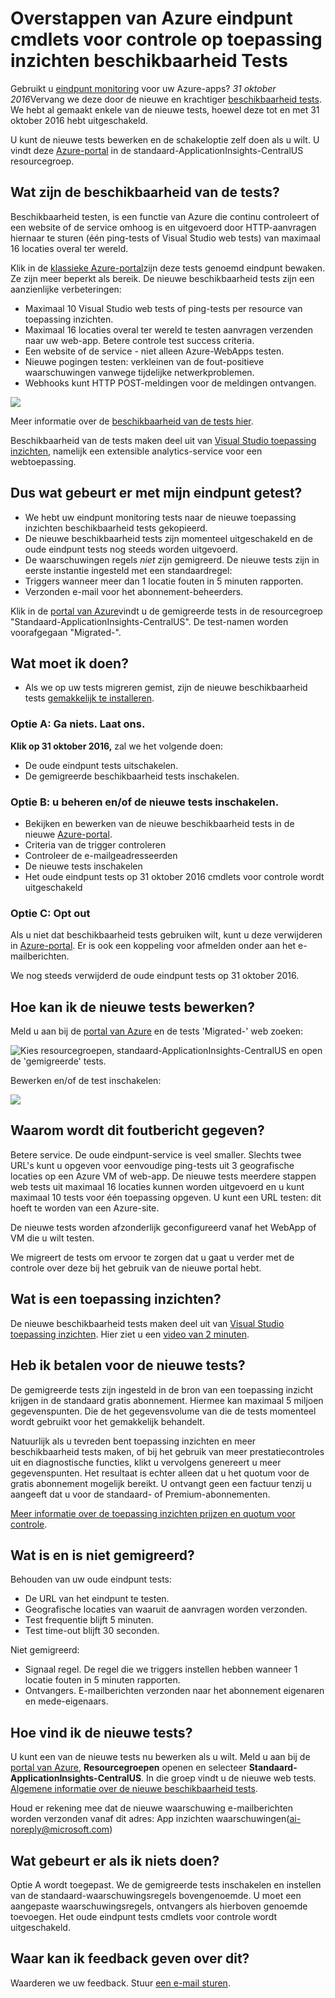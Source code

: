 <properties 
    pageTitle="Azure eindpunt migreren naar toepassing inzichten beschikbaarheid Tests" 
    description="Klassieke Azure eindpunt Monitoring tests migreren naar toepassing inzichten test beschikbaarheid met 31 oktober 2016."
    services="application-insights" 
    documentationCenter=""
    authors="soubhagyadash" 
    manager="douge"/>

<tags 
    ms.service="application-insights" 
    ms.workload="tbd" 
    ms.tgt_pltfrm="ibiza" 
    ms.devlang="na" 
    ms.topic="article" 
    ms.date="07/25/2016" 
    ms.author="awills"/>
 
# <a name="moving-from-azure-endpoint-monitoring-to-application-insights-availability-tests"></a>Overstappen van Azure eindpunt cmdlets voor controle op toepassing inzichten beschikbaarheid Tests

Gebruikt u [eindpunt monitoring](https://blogs.msdn.microsoft.com/mast/2013/03/03/windows-azure-portal-update-configure-web-endpoint-status-monitoring-preview/) voor uw Azure-apps? *31 oktober 2016*Vervang we deze door de nieuwe en krachtiger [beschikbaarheid tests](app-insights-monitor-web-app-availability.md). We hebt al gemaakt enkele van de nieuwe tests, hoewel deze tot en met 31 oktober 2016 hebt uitgeschakeld. 

U kunt de nieuwe tests bewerken en de schakeloptie zelf doen als u wilt. U vindt deze [Azure-portal](https://portal.azure.com) in de standaard-ApplicationInsights-CentralUS resourcegroep.


## <a name="what-are-availability-tests"></a>Wat zijn de beschikbaarheid van de tests?

Beschikbaarheid testen, is een functie van Azure die continu controleert of een website of de service omhoog is en uitgevoerd door HTTP-aanvragen hiernaar te sturen (één ping-tests of Visual Studio web tests) van maximaal 16 locaties overal ter wereld. 

Klik in de [klassieke Azure-portal](https://manage.windowsazure.com)zijn deze tests genoemd eindpunt bewaken. Ze zijn meer beperkt als bereik. De nieuwe beschikbaarheid tests zijn een aanzienlijke verbeteringen:

* Maximaal 10 Visual Studio web tests of ping-tests per resource van toepassing inzichten. 
* Maximaal 16 locaties overal ter wereld te testen aanvragen verzenden naar uw web-app. Betere controle test success criteria. 
* Een website of de service - niet alleen Azure-WebApps testen.
* Nieuwe pogingen testen: verkleinen van de fout-positieve waarschuwingen vanwege tijdelijke netwerkproblemen. 
* Webhooks kunt HTTP POST-meldingen voor de meldingen ontvangen.

![](./media/app-insights-migrate-azure-endpoint-tests/16-1test.png)

Meer informatie over de [beschikbaarheid van de tests hier](app-insights-monitor-web-app-availability.md).

Beschikbaarheid van de tests maken deel uit van [Visual Studio toepassing inzichten](app-insights-overview.md), namelijk een extensible analytics-service voor een webtoepassing.



## <a name="so-whats-happening-to-my-endpoint-tests"></a>Dus wat gebeurt er met mijn eindpunt getest?

* We hebt uw eindpunt monitoring tests naar de nieuwe toepassing inzichten beschikbaarheid tests gekopieerd.
* De nieuwe beschikbaarheid tests zijn momenteel uitgeschakeld en de oude eindpunt tests nog steeds worden uitgevoerd.
* De waarschuwingen regels *niet* zijn gemigreerd. De nieuwe tests zijn in eerste instantie ingesteld met een standaardregel:
 * Triggers wanneer meer dan 1 locatie fouten in 5 minuten rapporten.
 * Verzonden e-mail voor het abonnement-beheerders.

Klik in de [portal van Azure](https://portal.azure.com)vindt u de gemigreerde tests in de resourcegroep "Standaard-ApplicationInsights-CentralUS". De test-namen worden voorafgegaan "Migrated-". 

## <a name="what-do-i-need-to-do"></a>Wat moet ik doen?

* Als we op uw tests migreren gemist, zijn de nieuwe beschikbaarheid tests [gemakkelijk te installeren](app-insights-monitor-web-app-availability.md).

### <a name="option-a-do-nothing-leave-it-to-us"></a>Optie A: Ga niets. Laat ons.

**Klik op 31 oktober 2016,** zal we het volgende doen:

* De oude eindpunt tests uitschakelen.
* De gemigreerde beschikbaarheid tests inschakelen.

### <a name="option-b-you-manage-andor-enable-the-new-tests"></a>Optie B: u beheren en/of de nieuwe tests inschakelen.

* Bekijken en bewerken van de nieuwe beschikbaarheid tests in de nieuwe [Azure-portal](https://portal.azure.com). 
 * Criteria van de trigger controleren
 * Controleer de e-mailgeadresseerden
* De nieuwe tests inschakelen
* Het oude eindpunt tests op 31 oktober 2016 cmdlets voor controle wordt uitgeschakeld 


### <a name="option-c-opt-out"></a>Optie C: Opt out

Als u niet dat beschikbaarheid tests gebruiken wilt, kunt u deze verwijderen in [Azure-portal](https://portal.azure.com). Er is ook een koppeling voor afmelden onder aan het e-mailberichten.

We nog steeds verwijderd de oude eindpunt tests op 31 oktober 2016. 

## <a name="how-do-i-edit-the-new-tests"></a>Hoe kan ik de nieuwe tests bewerken?

Meld u aan bij de [portal van Azure](https://portal.azure.com) en de tests 'Migrated-' web zoeken: 

![Kies resourcegroepen, standaard-ApplicationInsights-CentralUS en open de 'gemigreerde' tests.](./media/app-insights-migrate-azure-endpoint-tests/20.png)

Bewerken en/of de test inschakelen:

![](./media/app-insights-migrate-azure-endpoint-tests/21.png)


## <a name="why-is-this-happening"></a>Waarom wordt dit foutbericht gegeven?

Betere service. De oude eindpunt-service is veel smaller. Slechts twee URL's kunt u opgeven voor eenvoudige ping-tests uit 3 geografische locaties op een Azure VM of web-app. De nieuwe tests meerdere stappen web tests uit maximaal 16 locaties kunnen worden uitgevoerd en u kunt maximaal 10 tests voor één toepassing opgeven. U kunt een URL testen: dit hoeft te worden van een Azure-site.

De nieuwe tests worden afzonderlijk geconfigureerd vanaf het WebApp of VM die u wilt testen. 

We migreert de tests om ervoor te zorgen dat u gaat u verder met de controle over deze bij het gebruik van de nieuwe portal hebt. 

## <a name="what-is-application-insights"></a>Wat is een toepassing inzichten?

De nieuwe beschikbaarheid tests maken deel uit van [Visual Studio toepassing inzichten](app-insights-overview.md). Hier ziet u een [video van 2 minuten](http://go.microsoft.com/fwlink/?LinkID=733921).

## <a name="am-i-paying-for-the-new-tests"></a>Heb ik betalen voor de nieuwe tests?

De gemigreerde tests zijn ingesteld in de bron van een toepassing inzicht krijgen in de standaard gratis abonnement. Hiermee kan maximaal 5 miljoen gegevenspunten. Die de het gegevensvolume van die de tests momenteel wordt gebruikt voor het gemakkelijk behandelt. 

Natuurlijk als u tevreden bent toepassing inzichten en meer beschikbaarheid tests maken, of bij het gebruik van meer prestatiecontroles uit en diagnostische functies, klikt u vervolgens genereert u meer gegevenspunten.  Het resultaat is echter alleen dat u het quotum voor de gratis abonnement mogelijk bereikt. U ontvangt geen een factuur tenzij u aangeeft dat u voor de standaard- of Premium-abonnementen. 

[Meer informatie over de toepassing inzichten prijzen en quotum voor controle](app-insights-pricing.md). 

## <a name="what-is-and-isnt-migrated"></a>Wat is en is niet gemigreerd?

Behouden van uw oude eindpunt tests:

* De URL van het eindpunt te testen.
* Geografische locaties van waaruit de aanvragen worden verzonden.
* Test frequentie blijft 5 minuten.
* Test time-out blijft 30 seconden. 

Niet gemigreerd:

* Signaal regel. De regel die we triggers instellen hebben wanneer 1 locatie fouten in 5 minuten rapporten.
* Ontvangers. E-mailberichten verzonden naar het abonnement eigenaren en mede-eigenaars. 

## <a name="how-do-i-find-the-new-tests"></a>Hoe vind ik de nieuwe tests?

U kunt een van de nieuwe tests nu bewerken als u wilt. Meld u aan bij de [portal van Azure](https://portal.azure.com), **Resourcegroepen** openen en selecteer **Standaard-ApplicationInsights-CentralUS**. In die groep vindt u de nieuwe web tests. [Algemene informatie over de nieuwe beschikbaarheid tests](app-insights-monitor-web-app-availability.md).

Houd er rekening mee dat de nieuwe waarschuwing e-mailberichten worden verzonden vanaf dit adres: App inzichten waarschuwingen(ai-noreply@microsoft.com)

## <a name="what-happens-if-i-do-nothing"></a>Wat gebeurt er als ik niets doen?

Optie A wordt toegepast. We de gemigreerde tests inschakelen en instellen van de standaard-waarschuwingsregels bovengenoemde. U moet een aangepaste waarschuwingsregels, ontvangers als hierboven genoemde toevoegen. Het oude eindpunt tests cmdlets voor controle wordt uitgeschakeld. 

## <a name="where-can-i-provide-feedback-on-this"></a>Waar kan ik feedback geven over dit? 

Waarderen we uw feedback. Stuur [een e-mail sturen](mailto:vsai@microsoft.com). 


